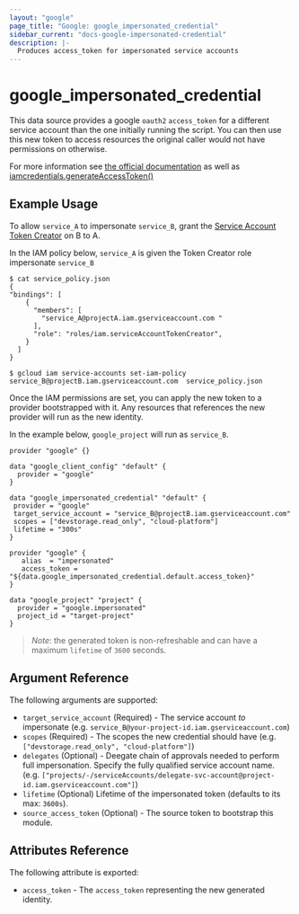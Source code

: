```yaml
---
layout: "google"
page_title: "Google: google_impersonated_credential"
sidebar_current: "docs-google-impersonated-credential"
description: |-
  Produces access_token for impersonated service accounts
---
```


# google\_impersonated\_credential

This data source provides a google `oauth2` `access_token` for a different service account than the one initially running the script.  You can 
then use this new token to access resources the original caller would not have permissions on otherwise.

For more information see
[the official documentation](https://cloud.google.com/iam/docs/creating-short-lived-service-account-credentials) as well as [iamcredentials.generateAccessToken()](https://cloud.google.com/iam/credentials/reference/rest/v1/projects.serviceAccounts/generateAccessToken)

## Example Usage

To allow `service_A` to impersonate `service_B`, grant the [Service Account Token Creator](https://cloud.google.com/iam/docs/service-accounts#the_service_account_token_creator_role) on B to A. 

In the IAM policy below, `service_A` is given the Token Creator role impersonate `service_B`

```hcl
$ cat service_policy.json 
{ 
"bindings": [
    {
      "members": [
        "service_A@projectA.iam.gserviceaccount.com "
      ],
      "role": "roles/iam.serviceAccountTokenCreator",    
    }
  ]
}

$ gcloud iam service-accounts set-iam-policy  service_B@projectB.iam.gserviceaccount.com  service_policy.json
```

Once the IAM permissions are set, you can apply the new token to a provider bootstrapped with it.  Any resources that references the new provider will run as the new identity.

In the example below, `google_project` will run as `service_B`.

```hcl
provider "google" {}

data "google_client_config" "default" {
  provider = "google"
}

data "google_impersonated_credential" "default" {
 provider = "google"
 target_service_account = "service_B@projectB.iam.gserviceaccount.com"
 scopes = ["devstorage.read_only", "cloud-platform"]
 lifetime = "300s"
}

provider "google" {
   alias  = "impersonated"
   access_token = "${data.google_impersonated_credential.default.access_token}"
}

data "google_project" "project" {
  provider = "google.impersonated"
  project_id = "target-project"
}
```

> *Note*: the generated token is non-refreshable and can have a maximum `lifetime` of `3600` seconds.

## Argument Reference

The following arguments are supported:

* `target_service_account` (Required) - The service account _to_ impersonate (e.g. `service_B@your-project-id.iam.gserviceaccount.com`)
* `scopes` (Required) - The scopes the new credential should have (e.g. `["devstorage.read_only", "cloud-platform"]`)
* `delegates` (Optional) - Deegate chain of approvals needed to perform full impersonation. Specify the fully qualified service account name.  (e.g. `["projects/-/serviceAccounts/delegate-svc-account@project-id.iam.gserviceaccount.com"]`)
* `lifetime` (Optional) Lifetime of the impersonated token (defaults to its max: `3600s`).
* `source_access_token` (Optional) - The source token to bootstrap this module.

## Attributes Reference

The following attribute is exported:

* `access_token` - The `access_token` representing the new generated identity.
